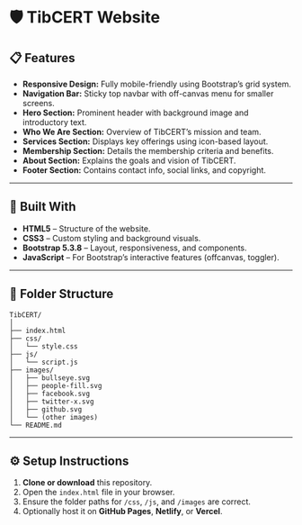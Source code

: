 # 🛡️ TibCERT Website

## 📋 Features

* **Responsive Design:** Fully mobile-friendly using Bootstrap’s grid system.
* **Navigation Bar:** Sticky top navbar with off-canvas menu for smaller screens.
* **Hero Section:** Prominent header with background image and introductory text.
* **Who We Are Section:** Overview of TibCERT’s mission and team.
* **Services Section:** Displays key offerings using icon-based layout.
* **Membership Section:** Details the membership criteria and benefits.
* **About Section:** Explains the goals and vision of TibCERT.
* **Footer Section:** Contains contact info, social links, and copyright.

---

## 🧱 Built With

* **HTML5** – Structure of the website.
* **CSS3** – Custom styling and background visuals.
* **Bootstrap 5.3.8** – Layout, responsiveness, and components.
* **JavaScript** – For Bootstrap’s interactive features (offcanvas, toggler).

---

## 📂 Folder Structure

```
TibCERT/
│
├── index.html
├── css/
│   └── style.css
├── js/
│   └── script.js
├── images/
│   ├── bullseye.svg
│   ├── people-fill.svg
│   ├── facebook.svg
│   ├── twitter-x.svg
│   ├── github.svg
│   └── (other images)
└── README.md
```

---

## ⚙️ Setup Instructions

1. **Clone or download** this repository.
2. Open the `index.html` file in your browser.
3. Ensure the folder paths for `/css`, `/js`, and `/images` are correct.
4. Optionally host it on **GitHub Pages**, **Netlify**, or **Vercel**.

